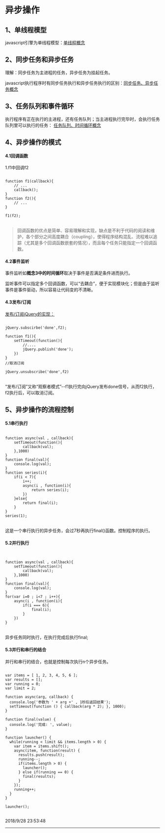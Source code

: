 # 异步操作 #
## 1、单线程模型 ##
javascript引擎为单线程模型：[单线程概念](https://wangdoc.com/javascript/async/general.html#%E5%8D%95%E7%BA%BF%E7%A8%8B%E6%A8%A1%E5%9E%8B "概念")
## 2、同步任务和异步任务 ##
理解：同步任务为主进程的任务，异步任务为挂起任务。

javascript执行程序时有同步任务执行和异步任务执行的区别：[同步任务、异步任务概念](https://wangdoc.com/javascript/async/general.html#%E5%90%8C%E6%AD%A5%E4%BB%BB%E5%8A%A1%E5%92%8C%E5%BC%82%E6%AD%A5%E4%BB%BB%E5%8A%A1)
## 3、任务队列和事件循环 ##
执行程序有正在执行的主进程，还有任务队列；当主进程执行完毕时，会执行任务队列里可以执行的任务：
[任务队列、时间循环概念](https://wangdoc.com/javascript/async/general.html#%E4%BB%BB%E5%8A%A1%E9%98%9F%E5%88%97%E5%92%8C%E4%BA%8B%E4%BB%B6%E5%BE%AA%E7%8E%AF)

## 4、异步操作的模式 ##
#### 4.1回调函数 ####
1.f1中回调f2
<pre>
<code>
function f1(callback){ 
	// ...  
	callback();
}
function f2(){ 
	// ...
}

f1(f2);
</code>
</pre>
> 回调函数的优点是简单、容易理解和实现，缺点是不利于代码的阅读和维护，各个部分之间高度耦合（coupling），使得程序结构混乱、流程难以追踪（尤其是多个回调函数嵌套的情况），而且每个任务只能指定一个回调函数。

#### 4.2事件监听 ####
事件监听如**概念3中的时间循环**取决于事件是否满足条件进而执行。

监听事件可以指定多个回调函数，可以“去耦合”，便于实现模块化；但是由于监听事件是事件驱动，所以容易让代码变的不清晰。
#### 4.3发布/订阅 ####
[发布/订阅jQuery的实现：](https://gist.github.com/661855)
<pre>
<code>
jQuery.subscirbe('done',f2);

function f1(){
	setTimeout(function(){
		//....
		jQuery.publish('done');
	})
}
//取消订阅

jQuery.unsubscribe('done',f2)
</code>
</pre>
“发布/订阅”又称“观察者模式”--f1执行完向jQuery发布done信号，从而f2执行，f2执行后，可以取消订阅。
## 5、异步操作的流程控制 ##
#### 5.1串行执行 ####
<pre>
<code>
function async(val , callback){
	setTimeout(function(){
		callback(val);
	},1000)
}
function final(val){
	console.log(val);
}
function series(i){
	if(i < 7){
		i++;
		async(i , function(i){
			return series(i);
		})
	}else{
		return final(i);
	}
}
series(1);
</code>
</pre>
这是一个串行执行的异步任务，会过7秒再执行final()函数。控制程序的执行。
#### 5.2并行执行 ####
<pre>
<code>

function async(val , callback){
	setTimeout(function(){
		callback(val);
	},1000)
}
function final(val){
	console.log(val);
}
for(var i=0 ; i<7 ; i++){
	async(i , function(i){
		if(i === 6){
			final(i);
		}
	})
}
</code>
</pre>
异步任务同时执行，在执行完成后执行final;
#### 5.3并行和串行的结合 ####
并行和串行的结合，也就是控制每次执行n个异步任务。
<pre>
<code>
var items = [ 1, 2, 3, 4, 5, 6 ];
var results = [];
var running = 0;
var limit = 2;

function async(arg, callback) {
  console.log('参数为 ' + arg +' , 1秒后返回结果');
  setTimeout(function () { callback(arg * 2); }, 1000);
}

function final(value) {
  console.log('完成: ', value);
}

function launcher() {
  while(running < limit && items.length > 0) {
    var item = items.shift();
    async(item, function(result) {
      results.push(result);
      running--;
      if(items.length > 0) {
        launcher();
      } else if(running == 0) {
        final(results);
      }
    });
    running++;
  }
}

launcher();
</code>
</pre>
2018/9/28 23:53:48 

----------

